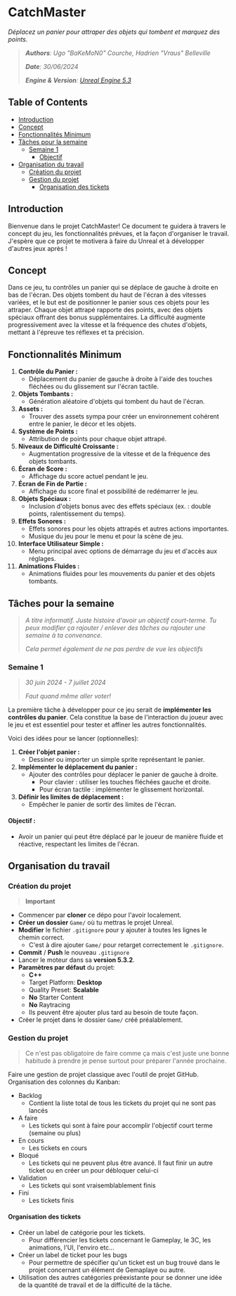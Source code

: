 # CatchMaster
*Déplacez un panier pour attraper des objets qui tombent et marquez des points.*

> ***Authors**: Ugo "BaKeMoN0" Courche, Hadrien "Vraus" Belleville*
>
> ***Date**: 30/06/2024*
>
> ***Engine & Version**: [Unreal Engine 5.3](https://www.unrealengine.com/en-US/download)*

## Table of Contents

- [Introduction](#introduction)
- [Concept](#concept)
- [Fonctionnalités Minimum](#fonctionnalités-minimum)
- [Tâches pour la semaine](#tâches-pour-la-semaine)
  - [Semaine 1](#semaine-1)
    - [Objectif](#objectif)
- [Organisation du travail](#organisation-du-travail)
  - [Création du projet](#création-du-projet)
  - [Gestion du projet](#gestion-du-projet)
    - [Organisation des tickets](#organisation-des-tickets)

## Introduction
Bienvenue dans le projet CatchMaster! Ce document te guidera à travers le concept du jeu, les fonctionnalités prévues, et la façon d'organiser le travail. J'espère que ce projet te motivera à faire du Unreal et à développer d'autres jeux après !

## Concept

Dans ce jeu, tu contrôles un panier qui se déplace de gauche à droite en bas de l'écran. Des objets tombent du haut de l'écran à des vitesses variées, et le but est de positionner le panier sous ces objets pour les attraper. Chaque objet attrapé rapporte des points, avec des objets spéciaux offrant des bonus supplémentaires. La difficulté augmente progressivement avec la vitesse et la fréquence des chutes d'objets, mettant à l'épreuve tes réflexes et ta précision.

## Fonctionnalités Minimum

1. **Contrôle du Panier :**
   - Déplacement du panier de gauche à droite à l'aide des touches fléchées ou du glissement sur l'écran tactile.
1. **Objets Tombants :**
   - Génération aléatoire d'objets qui tombent du haut de l'écran.
1. **Assets :**
   - Trouver des assets sympa pour créer un environnement cohérent entre le panier, le décor et les objets.
1. **Système de Points :**
   - Attribution de points pour chaque objet attrapé.
1. **Niveaux de Difficulté Croissante :**
   - Augmentation progressive de la vitesse et de la fréquence des objets tombants.
1. **Écran de Score :**
   - Affichage du score actuel pendant le jeu.
1. **Écran de Fin de Partie :**
   - Affichage du score final et possibilité de redémarrer le jeu.
1. **Objets Spéciaux :**
   - Inclusion d'objets bonus avec des effets spéciaux (ex. : double points, ralentissement du temps).
1. **Effets Sonores :**
   - Effets sonores pour les objets attrapés et autres actions importantes.
   - Musique du jeu pour le menu et pour la scène de jeu.
1. **Interface Utilisateur Simple :**
   - Menu principal avec options de démarrage du jeu et d'accès aux réglages.
1. **Animations Fluides :**
    - Animations fluides pour les mouvements du panier et des objets tombants.

## Tâches pour la semaine

> *A titre informatif. Juste histoire d'avoir un objectif court-terme. Tu peux modifier ça rajouter / enlever des tâches ou rajouter une semaine à ta convenance.*
>
> *Cela permet également de ne pas perdre de vue les objectifs*

### Semaine 1

> *30 juin 2024 - 7 juillet 2024*
> 
> *Faut quand même aller voter!*

La première tâche à développer pour ce jeu serait de **implémenter les contrôles du panier**. Cela constitue la base de l'interaction du joueur avec le jeu et est essentiel pour tester et affiner les autres fonctionnalités.

Voici des idées pour se lancer (optionnelles):

1. **Créer l'objet panier :**
   - Dessiner ou importer un simple sprite représentant le panier.
1. **Implémenter le déplacement du panier :**
   - Ajouter des contrôles pour déplacer le panier de gauche à droite.
     - Pour clavier : utiliser les touches fléchées gauche et droite.
     - Pour écran tactile : implémenter le glissement horizontal.
1. **Définir les limites de déplacement :**
   - Empêcher le panier de sortir des limites de l'écran.

#### Objectif :
- Avoir un panier qui peut être déplacé par le joueur de manière fluide et réactive, respectant les limites de l'écran.

## Organisation du travail

### Création du projet

> **Important**

- Commencer par **cloner** ce dépo pour l'avoir localement.
- **Créer un dossier** `Game/` où tu mettras le projet Unreal.
- **Modifier** le fichier `.gitignore` pour y ajouter à toutes les lignes le chemin correct.
   - C'est à dire ajouter `Game/` pour retarget correctement le `.gitignore`.
- **Commit** / **Push** le nouveau `.gitignore`
- Lancer le moteur dans sa **version 5.3.2**.
- **Paramètres par défaut** du projet:
   - **C++**
   - Target Platform: **Desktop**
   - Quality Preset: **Scalable**
   - **No** Starter Content
   - **No** Raytracing
   - Ils peuvent être ajouter plus tard au besoin de toute façon.
- Créer le projet dans le dossier `Game/` créé préalablement.

### Gestion du projet

> Ce n'est pas obligatoire de faire comme ça mais c'est juste une bonne habitude à prendre je pense surtout pour préparer l'année prochaine.

Faire une gestion de projet classique avec l'outil de projet GitHub. 
Organisation des colonnes du Kanban:
+ Backlog
   + Contient la liste total de tous les tickets du projet qui ne sont pas lancés
+ A faire
   + Les tickets qui sont à faire pour accomplir l'objectif court terme (semaine ou plus)
+ En cours
   + Les tickets en cours
+ Bloqué
   + Les tickets qui ne peuvent plus être avancé. Il faut finir un autre ticket ou en créer un pour débloquer celui-ci 
+ Validation
   + Les tickets qui sont vraisemblablement finis
+ Fini
   + Les tickets finis

#### Organisation des tickets

+ Créer un label de catégorie pour les tickets.
   + Pour différencier les tickets concernant le Gameplay, le 3C, les animations, l'UI, l'enviro etc...
+ Créer un label de ticket pour les bugs
   + Pour permettre de spécifier qu'un ticket est un bug trouvé dans le projet concernant un élément de Gemaplaye ou autre.
+ Utilisation des autres catégories préexistante pour se donner une idée de la quantité de travail et de la difficulté de la tâche.

